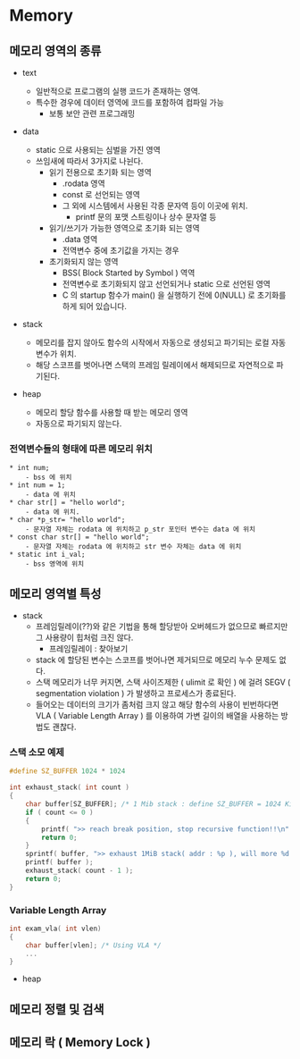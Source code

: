 # Memory

## 메모리 영역의 종류
* text
	- 일반적으로 프로그램의 실행 코드가 존재하는 영역.
	- 특수한 경우에 데이터 영역에 코드를 포함하여 컴파일 가능 
		- 보통 보안 관련 프로그래밍

* data
	- static 으로 사용되는 심벌을 가진 영역
	* 쓰임새에 따라서 3가지로 나뉜다.
		- 읽기 전용으로 초기화 되는 영역
			* .rodata 영역
			* const 로 선언되는 영역
			* 그 외에 시스템에서 사용된 각종 문자역 등이 이곳에 위치.
				- printf 문의 포맷 스트링이나 상수 문자열 등
		- 읽기/쓰기가 가능한 영역으로 초기화 되는 영역
			* .data 영역
			* 전역변수 중에 초기값을 가지는 경우
		- 초기화되지 않는 영역
			* BSS( Block Started by Symbol ) 역역
			* 전역변수로 초기화되지 않고 선언되거나 static 으로 선언된 영역
			* C 의 startup 함수가 main() 을 실행하기 전에 0(NULL) 로 초기화를 하게 되어 있습니다.

* stack
	- 메모리를 잡지 않아도 함수의 시작에서 자동으로 생성되고 파기되는 로컬 자동변수가 위치.
	- 해당 스코프를 벗어나면 스택의 프레임 릴레이에서 해제되므로 자연적으로 파기된다.

* heap
	- 메모리 할당 함수를 사용할 때 받는 메모리 영역
	- 자동으로 파기되지 않는다.

### 전역변수들의 형태에 따른 메모리 위치
	* int num;
		- bss 에 위치
	* int num = 1;
		- data 에 위치
	* char str[] = "hello world";
		- data 에 위치.
	* char *p_str= "hello world";
		- 문자열 자체는 rodata 에 위치하고 p_str 포인터 변수는 data 에 위치
	* const char str[] = "hello world";
		- 문자열 자체는 rodata 에 위치하고 str 변수 자체는 data 에 위치
	* static int i_val;
		- bss 영역에 위치


## 메모리 영역별 특성
* stack
	- 프레임릴레이(??)와 같은 기법을 통해 할당받아 오버헤드가 없으므로 빠르지만 그 사용량이 힙처럼 크진 않다.
		* 프레임릴레이 : 찾아보기
	- stack 에 할당된 변수는 스코프를 벗어나면 제거되므로 메모리 누수 문제도 없다.
	- 스택 메모리가 너무 커지면, 스택 사이즈제한 ( ulimit 로 확인 ) 에 걸려 SEGV ( segmentation violation ) 가 발생하고
	프로세스가 종료된다.
	- 들어오는 데이터의 크기가 좀처럼 크지 않고 해당 함수의 사용이 빈번하다면 VLA ( Variable Length Array ) 를 이용하여
	가변 길이의 배열을 사용하는 방법도 괜찮다.

### 스택 소모 예제
```c++
#define SZ_BUFFER 1024 * 1024

int exhaust_stack( int count )
{
	char buffer[SZ_BUFFER]; /* 1 Mib stack : define SZ_BUFFER = 1024 KiB */
	if ( count <= 0 )
	{
		printf( ">> reach break position, stop recursive function!!\n" );
		return 0;
	}
	sprintf( buffer, ">> exhaust 1MiB stack( addr : %p ), will more %d MiB...\n", buffer, count - 1 );
	printf( buffer );
	exhaust_stack( count - 1 );
	return 0;
}
```

### Variable Length Array
```c++
int exam_vla( int vlen)
{
	char buffer[vlen]; /* Using VLA */
	...
}
```
* heap


## 메모리 정렬 및 검색


## 메모리 락 ( Memory Lock )
